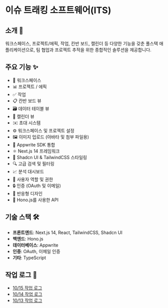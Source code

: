 # 이슈 트래킹 소프트웨어(ITS)

## 소개 👋

워크스페이스, 프로젝트/에픽, 작업, 칸반 보드, 캘린더 등 다양한 기능을 갖춘 풀스택 애플리케이션으로, 팀 협업과 프로젝트 추적을 위한 종합적인 솔루션을 제공합니다.

## 주요 기능 ✨

- 🏢 워크스페이스
- 📊 프로젝트 / 에픽
- ✅ 작업
- 📋 칸반 보드 뷰
- 🗃️ 데이터 테이블 뷰
- 📅 캘린더 뷰
- ✉️ 초대 시스템
- ⚙️ 워크스페이스 및 프로젝트 설정
- 🖼️ 이미지 업로드 (아바타 및 첨부 파일용)
- 🔌 Appwrite SDK 통합
- ⚛️ Next.js 14 프레임워크
- 🎨 Shadcn UI & TailwindCSS 스타일링
- 🔍 고급 검색 및 필터링
- 📈 분석 대시보드
- 👥 사용자 역할 및 권한
- 🔒 인증 (OAuth 및 이메일)
- 📱 반응형 디자인
- 🚀 Hono.js를 사용한 API

## 기술 스택 🛠️

- **프론트엔드**: Next.js 14, React, TailwindCSS, Shadcn UI
- **백엔드**: Hono.js
- **데이터베이스**: Appwrite
- **인증**: OAuth, 이메일 인증
- **기타**: TypeScript

## 작업 로그 📝

- [10/15 작업 로그](./work-log/10-15.md)
- [10/14 작업 로그](./work-log/10-14.md)
- [10/13 작업 로그](./work-log/10-13.md)
